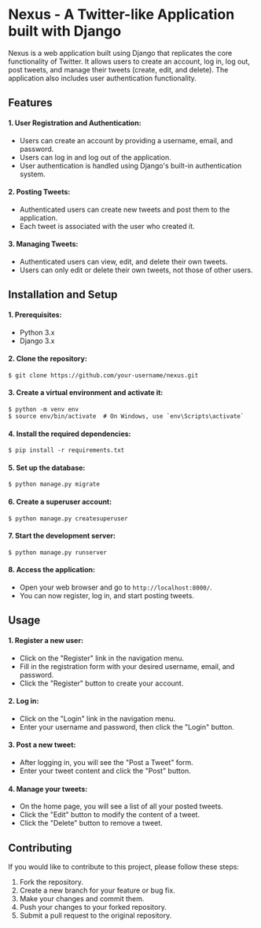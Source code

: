 # Nexus - A Twitter-like Application built with Django
Nexus is a web application built using Django that replicates the core functionality of Twitter. It allows users to create an account, log in, log out, post tweets, and manage their tweets (create, edit, and delete). The application also includes user authentication functionality.

## Features
#### 1. User Registration and Authentication:
* Users can create an account by providing a username, email, and password.
* Users can log in and log out of the application.
* User authentication is handled using Django's built-in authentication system.
#### 2. Posting Tweets:
* Authenticated users can create new tweets and post them to the application.
* Each tweet is associated with the user who created it.
#### 3. Managing Tweets:
* Authenticated users can view, edit, and delete their own tweets.
* Users can only edit or delete their own tweets, not those of other users.

## Installation and Setup
#### 1. Prerequisites:
* Python 3.x
* Django 3.x
#### 2. Clone the repository:
```
$ git clone https://github.com/your-username/nexus.git

```
#### 3. Create a virtual environment and activate it:
```
$ python -m venv env
$ source env/bin/activate  # On Windows, use `env\Scripts\activate`

```
#### 4. Install the required dependencies:
```
$ pip install -r requirements.txt

```
#### 5. Set up the database:
```
$ python manage.py migrate

```
#### 6. Create a superuser account:
```
$ python manage.py createsuperuser

```
#### 7. Start the development server:
```
$ python manage.py runserver

```
#### 8. Access the application:
* Open your web browser and go to `http://localhost:8000/`.
* You can now register, log in, and start posting tweets.

## Usage
#### 1. Register a new user:
* Click on the "Register" link in the navigation menu.
* Fill in the registration form with your desired username, email, and password.
* Click the "Register" button to create your account.
#### 2. Log in:
* Click on the "Login" link in the navigation menu.
* Enter your username and password, then click the "Login" button.
#### 3. Post a new tweet:
* After logging in, you will see the "Post a Tweet" form.
* Enter your tweet content and click the "Post" button.
#### 4. Manage your tweets:
* On the home page, you will see a list of all your posted tweets.
* Click the "Edit" button to modify the content of a tweet.
* Click the "Delete" button to remove a tweet.

## Contributing
If you would like to contribute to this project, please follow these steps:
1. Fork the repository.
2. Create a new branch for your feature or bug fix.
3. Make your changes and commit them.
4. Push your changes to your forked repository.
5. Submit a pull request to the original repository.